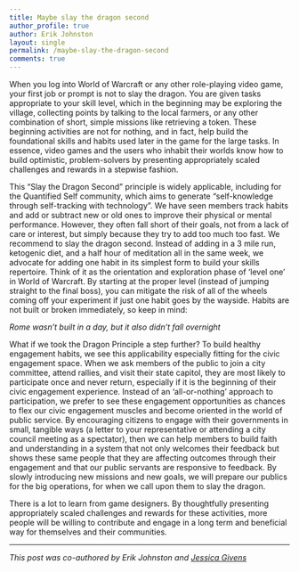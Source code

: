 ```yaml
---
title: Maybe slay the dragon second
author_profile: true
author: Erik Johnston
layout: single
permalink: /maybe-slay-the-dragon-second
comments: true
---
```


When you log into World of Warcraft or any other role-playing video game, your first job or prompt is not to slay the dragon. You are given tasks appropriate to your skill level, which in the beginning may be exploring the village, collecting points by talking to the local farmers, or any other combination of short, simple missions like retrieving a token. These beginning activities are not for nothing, and in fact, help build the foundational skills and habits used later in the game for the large tasks. In essence, video games and the users who inhabit their worlds know how to build optimistic, problem-solvers by presenting appropriately scaled challenges and rewards in a stepwise fashion.

This “Slay the Dragon Second” principle is widely applicable, including for the Quantified Self community, which aims to generate “self-knowledge through self-tracking with technology”. We have seen members track habits and add or subtract new or old ones to improve their physical or mental performance. However, they often fall short of their goals, not from a lack of care or interest, but simply because they try to add too much too fast. We recommend to slay the dragon second. Instead of adding in a 3 mile run, ketogenic diet, and a half hour of meditation all in the same week, we advocate for adding one habit in its simplest form to build your skills repertoire. Think of it as the orientation and exploration phase of ‘level one’ in World of Warcraft. By starting at the proper level (instead of jumping straight to the final boss), you can mitigate the risk of all of the wheels coming off your experiment if just one habit goes by the wayside. Habits are not built or broken immediately, so keep in mind:

*Rome wasn’t built in a day, but it also didn’t fall overnight*
 
What if we took the Dragon Principle a step further? To build healthy engagement habits, we see this applicability especially fitting for the civic engagement space. When we ask members of the public to join a city committee, attend rallies, and visit their state capitol, they are most likely to participate once and never return, especially if it is the beginning of their civic engagement experience. Instead of an ‘all-or-nothing’ approach to participation, we prefer to see these engagement opportunities as chances to flex our civic engagement muscles and become oriented in the world of public service. By encouraging citizens to engage with their governments in small, tangible ways (a letter to your representative or attending a city council meeting as a spectator), then we can help members to build faith and understanding in a system that not only welcomes their feedback but shows these same people that they are affecting outcomes through their engagement and that our public servants are responsive to feedback. By slowly introducing new missions and new goals, we will prepare our publics for the big operations, for when we call upon them to slay the dragon.

There is a lot to learn from game designers. By thoughtfully presenting appropriately scaled challenges and rewards for these activities, more people will be willing to contribute and engage in a long term and beneficial way for themselves and their communities.

---
*This post was co-authored by Erik Johnston and [Jessica Givens](https://isearch.asu.edu/profile/2168018)*

